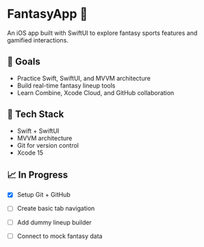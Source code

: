 # FantasyApp 🏈

An iOS app built with SwiftUI to explore fantasy sports features and gamified interactions.

## 🚀 Goals
- Practice Swift, SwiftUI, and MVVM architecture
- Build real-time fantasy lineup tools
- Learn Combine, Xcode Cloud, and GitHub collaboration

## 🔧 Tech Stack
- Swift + SwiftUI
- MVVM architecture
- Git for version control
- Xcode 15

## 📈 In Progress
- [x] Setup Git + GitHub
- [ ] Create basic tab navigation
- [ ] Add dummy lineup builder
- [ ] Connect to mock fantasy data

